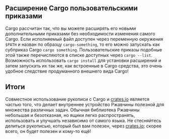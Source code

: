 ## Расширение Cargo пользовательскими приказами

Cargo рассчитан так, что вы можете расширять его новыми дополнительными приказами без необходимости изменения самого Cargo. Если исполняемый файл доступен через переменную окружения `$PATH` и назван по образцу `cargo-something`, то его можно запускать как субприказ Cargo `cargo something`. Пользовательские приказы подобные этой также перечисляются в списке доступных через `cargo --list`. Возможность использовать `cargo install` для установки расширений и затем запускать их так же, как встроенные в Cargo средства, это очень удобное следствие продуманного внешнего вида Cargo!

## Итоги

Совместное использование рукописи с Cargo и [crates.io](https://crates.io/)<!-- --> является частью того, что делает внутреннее устройство Ржавчины полезной для множества различных задач. Обычная библиотека Ржавчины небольшая и безотказная, но ящики легко распространять, использовать и улучшать независимо от самого языка. Не стесняйтесь делиться рукописью, который был вам полезен, через [crates.io](https://crates.io/)<!-- -->; скорее всего, он будет полезен и кому-то ещё!
